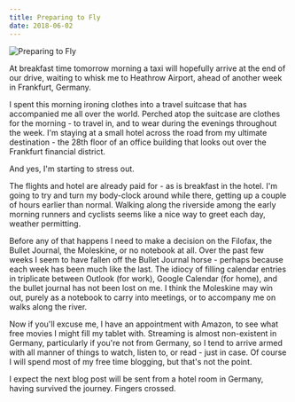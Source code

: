 ```yaml
---
title: Preparing to Fly
date: 2018-06-02
---
```


![Preparing to Fly](https://source.unsplash.com/DWyRC2juMgs/1600x900)

At breakfast time tomorrow morning a taxi will hopefully arrive at the end of our drive, waiting to whisk me to Heathrow Airport, ahead of another week in Frankfurt, Germany.

I spent this morning ironing clothes into a travel suitcase that has accompanied me all over the world. Perched atop the suitcase are clothes for the morning - to travel in, and to wear during the evenings throughout the week. I'm staying at a small hotel across the road from my ultimate destination - the 28th floor of an office building that looks out over the Frankfurt financial district.

And yes, I'm starting to stress out.

The flights and hotel are already paid for - as is breakfast in the hotel. I'm going to try and turn my body-clock around while there, getting up a couple of hours earlier than normal. Walking along the riverside among the early morning runners and cyclists seems like a nice way to greet each day, weather permitting.

Before any of that happens I need to make a decision on the Filofax, the Bullet Journal, the Moleskine, or no notebook at all. Over the past few weeks I seem to have fallen off the Bullet Journal horse - perhaps because each week has been much like the last. The idiocy of filling calendar entries in triplicate between Outlook (for work), Google Calendar (for home), and the bullet journal has not been lost on me. I think the Moleskine may win out, purely as a notebook to carry into meetings, or to accompany me on walks along the river.

Now if you'll excuse me, I have an appointment with Amazon, to see what free movies I might fill my tablet with. Streaming is almost non-existent in Germany, particularly if you're not from Germany, so I tend to arrive armed with all manner of things to watch, listen to, or read - just in case. Of course I will spend most of my free time blogging, but that's not the point.

I expect the next blog post will be sent from a hotel room in Germany, having survived the journey. Fingers crossed.
